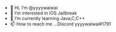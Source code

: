 - 👋 Hi, I’m @yyyywaiwai
- 👀 I’m interested in iOS Jailbreak
- 🌱 I’m currently learning Java,C,C++
- 📫 How to reach me ...Discord yyyywaiwai#1791
